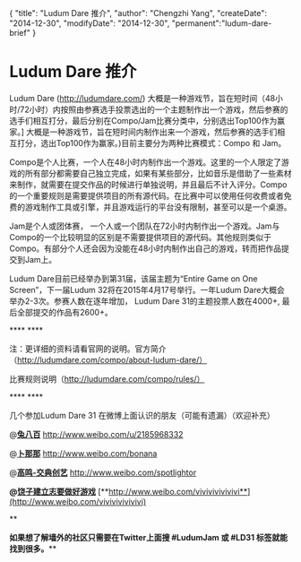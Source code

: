 {
    "title": "Ludum Dare 推介",
    "author": "Chengzhi Yang",
    "createDate": "2014-12-30",
    "modifyDate": "2014-12-30",
    "permanent":"ludum-dare-brief"
}

# Ludum Dare 推介

Ludum Dare (http://ludumdare.com/) 大概是一种游戏节，旨在短时间（48小时/72小时）内按照由参赛选手投票选出的一个主题制作出一个游戏，然后参赛的选手们相互打分，最后分别在Compo/Jam比赛分类中，分别选出Top100作为赢家。] 大概是一种游戏节，旨在短时间内制作出来一个游戏，然后参赛的选手们相互打分，选出Top100作为赢家。)目前主要分为两种比赛模式：Compo 和 Jam。

Compo是个人比赛，一个人在48小时内制作出一个游戏。这里的一个人限定了游戏的所有部分都需要自己独立完成，如果有某些部分，比如音乐是借助了一些素材来制作，就需要在提交作品的时候进行单独说明，并且最后不计入评分。Compo的一个重要规则是需要提供项目的所有源代码。在比赛中可以使用任何收费或者免费的游戏制作工具或引擎，并且游戏运行的平台没有限制，甚至可以是一个桌游。

Jam是个人或团体赛， 一个人或一个团队在72小时内制作出一个游戏。Jam与Compo的一个比较明显的区别是不需要提供项目的源代码。其他规则类似于Compo。有部分个人还会因为没能在48小时内制作出自己的游戏，转而把作品提交到Jam上。

Ludum Dare目前已经举办到第31届，该届主题为“Entire Game on One Screen”，下一届Ludum 32将在2015年4月17号举行。一年Ludum Dare大概会举办2-3次。参赛人数在逐年增加， Ludum Dare 31的主题投票人数在4000+, 最后全部提交的作品有2600+。

**** ****

注：更详细的资料请看官网的说明。官方简介（http://ludumdare.com/compo/about-ludum-dare/）

比赛规则说明（http://ludumdare.com/compo/rules/）

**** ****

几个参加Ludum Dare 31 在微博上面认识的朋友（可能有遗漏）（欢迎补充）

@[**兔八百**](http://www.weibo.com/u/2185968332) http://www.weibo.com/u/2185968332

@[**卜那那**](http://www.weibo.com/bonana) http://www.weibo.com/bonana

@[**高鸣-交典创艺**](http://www.weibo.com/spotlightor) http://www.weibo.com/spotlightor

**@**[**饶子建立志要做好游戏**](http://www.weibo.com/vivivivivivivi) [**http://www.weibo.com/vivivivivivivi**](http://www.weibo.com/vivivivivivivi)

**

**如果想了解墙外的社区只需要在Twitter上面搜 #LudumJam 或 #LD31 标签就能找到很多。****

